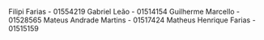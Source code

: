 Filipi Farias - 01554219
Gabriel Leão - 01514154
Guilherme Marcello - 01528565
Mateus Andrade Martins - 01517424
Matheus Henrique Farias - 01515159